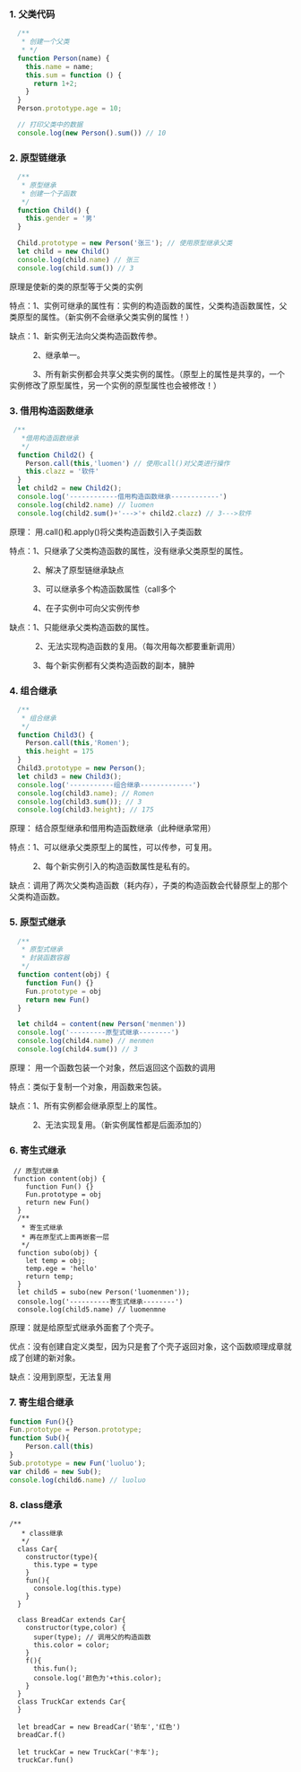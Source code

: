 ### 1. 父类代码

```js
  /**
   * 创建一个父类
   * */
  function Person(name) {
    this.name = name;
    this.sum = function () {
      return 1+2;
    }
  }
  Person.prototype.age = 10;

  // 打印父类中的数据
  console.log(new Person().sum()) // 10
```



### 2. 原型链继承

```js
  /**
   * 原型继承
   * 创建一个子函数
   */
  function Child() {
    this.gender = '男'
  }

  Child.prototype = new Person('张三'); // 使用原型继承父类
  let child = new Child()
  console.log(child.name) // 张三
  console.log(child.sum()) // 3
```

原理是使新的类的原型等于父类的实例

特点：1、实例可继承的属性有：实例的构造函数的属性，父类构造函数属性，父类原型的属性。（新实例不会继承父类实例的属性！）

缺点：1、新实例无法向父类构造函数传参。

　　　2、继承单一。

　　　3、所有新实例都会共享父类实例的属性。（原型上的属性是共享的，一个实例修改了原型属性，另一个实例的原型属性也会被修改！）



### 3. 借用构造函数继承

```js
 /**
   *借用构造函数继承
   */
  function Child2() {
    Person.call(this,'luomen') // 使用call()对父类进行操作
    this.clazz = '软件'
  }
  let child2 = new Child2();
  console.log('------------借用构造函数继承------------')
  console.log(child2.name) // luomen
  console.log(child2.sum()+'--->'+ child2.clazz) // 3--->软件
```

原理： 用.call()和.apply()将父类构造函数引入子类函数

特点：1、只继承了父类构造函数的属性，没有继承父类原型的属性。

　　　2、解决了原型链继承缺点

　　　3、可以继承多个构造函数属性（call多个

　　　4、在子实例中可向父实例传参

 缺点：1、只能继承父类构造函数的属性。

　　　 2、无法实现构造函数的复用。（每次用每次都要重新调用）

　　　3、每个新实例都有父类构造函数的副本，臃肿


### 4. 组合继承

```js
  /**
   * 组合继承
   */
  function Child3() {
    Person.call(this,'Romen');
    this.height = 175
  }
  Child3.prototype = new Person();
  let child3 = new Child3();
  console.log('-----------组合继承-------------')
  console.log(child3.name); // Romen
  console.log(child3.sum()); // 3
  console.log(child3.height); // 175
```

原理： 结合原型继承和借用构造函数继承（此种继承常用）

特点：1、可以继承父类原型上的属性，可以传参，可复用。

　　　2、每个新实例引入的构造函数属性是私有的。

缺点：调用了两次父类构造函数（耗内存），子类的构造函数会代替原型上的那个父类构造函数。

### 5. 原型式继承

```js
  /**
   * 原型式继承
   * 封装函数容器
   */
  function content(obj) {
    function Fun() {}
    Fun.prototype = obj
    return new Fun()
  }

  let child4 = content(new Person('menmen'))
  console.log('---------原型式继承--------')
  console.log(child4.name) // menmen
  console.log(child4.sum()) // 3
```

原理： 用一个函数包装一个对象，然后返回这个函数的调用

特点：类似于复制一个对象，用函数来包装。

缺点：1、所有实例都会继承原型上的属性。

　　　2、无法实现复用。（新实例属性都是后面添加的）

### 6. 寄生式继承

```
 // 原型式继承
 function content(obj) {
    function Fun() {}
    Fun.prototype = obj
    return new Fun()
  }
  /**
   * 寄生式继承
   * 再在原型式上面再嵌套一层
   */
  function subo(obj) {
    let temp = obj;
    temp.ege = 'hello'
    return temp;
  }
  let child5 = subo(new Person('luomenmen'));
  console.log('----------寄生式继承--------')
  console.log(child5.name) // luomenmne
```

原理：就是给原型式继承外面套了个壳子。

优点：没有创建自定义类型，因为只是套了个壳子返回对象，这个函数顺理成章就成了创建的新对象。

缺点：没用到原型，无法复用

### 7. 寄生组合继承

```js
function Fun(){}
Fun.prototype = Person.prototype;
function Sub(){
	Person.call(this)
}
Sub.prototype = new Fun('luoluo');
var child6 = new Sub();
console.log(child6.name) // luoluo
```

### 8. class继承

```
/**
   * class继承
   */
  class Car{
    constructor(type){
      this.type = type
    }
    fun(){
      console.log(this.type)
    }
  }

  class BreadCar extends Car{
    constructor(type,color) {
      super(type); // 调用父的构造函数
      this.color = color;
    }
    f(){
      this.fun();
      console.log('颜色为'+this.color);
    }
  }
  class TruckCar extends Car{
  }

  let breadCar = new BreadCar('轿车','红色')
  breadCar.f()

  let truckCar = new TruckCar('卡车');
  truckCar.fun()
```

